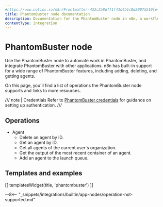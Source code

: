 ```yaml
---
#https://www.notion.so/n8n/Frontmatter-432c2b8dff1f43d4b1c8d20075510fe4
title: PhantomBuster node documentation
description: Documentation for the PhantomBuster node in n8n, a workflow automation platform. Includes details of operations and configuration, and links to examples and credentials information.
contentType: integration
---
```


# PhantomBuster node

Use the PhantomBuster node to automate work in PhantomBuster, and integrate PhantomBuster with other applications. n8n has built-in support for a wide range of PhantomBuster features, including adding, deleting, and getting agents. 

On this page, you'll find a list of operations the PhantomBuster node supports and links to more resources.

/// note | Credentials
Refer to [PhantomBuster credentials](/integrations/builtin/credentials/phantombuster/) for guidance on setting up authentication. 
///

## Operations

* Agent
    * Delete an agent by ID.
    * Get an agent by ID.
    * Get all agents of the current user's organization.
    * Get the output of the most recent container of an agent.
    * Add an agent to the launch queue.

## Templates and examples

<!-- see https://www.notion.so/n8n/Pull-in-templates-for-the-integrations-pages-37c716837b804d30a33b47475f6e3780 -->
[[ templatesWidget(title, 'phantombuster') ]]

--8<-- "_snippets/integrations/builtin/app-nodes/operation-not-supported.md"
